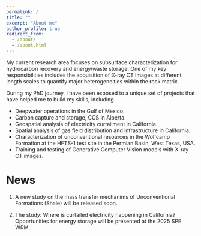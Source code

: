 ```yaml
---
permalink: /
title: ""
excerpt: "About me"
author_profile: true
redirect_from: 
  - /about/
  - /about.html
---
```


My current research area focuses on subsurface characterization for hydrocarbon recovery and energy/waste storage. One of my key responsibilities includes the acquisition of X-ray CT images at different length scales to quantify major heterogeneities within the rock matrix. 

During my PhD journey, I have been exposed to a unique set of projects that have helped me to build my skills, including  

- Deepwater operations in the Gulf of Mexico.  
- Carbon capture and storage, CCS in Alberta. 
- Geospatial analysis of electricity curtailment in California.
- Spatial analysis of gas field distribution and infrastructure in California.
- Characterization of unconventional resources in the Wolfcamp Formation at the HFTS-1 test site in the Permian Basin, West Texas, USA.
- Training and testing of Generative Computer Vision models with X-ray CT images.  

News
======
1. A new study on the mass transfer mechanims of Unconventional Formations (Shale) will be released soon.
   
2. The study: Where is curtailed electricity happening in California? Opportunities for energy storage  will be presented at the 2025 SPE WRM.


